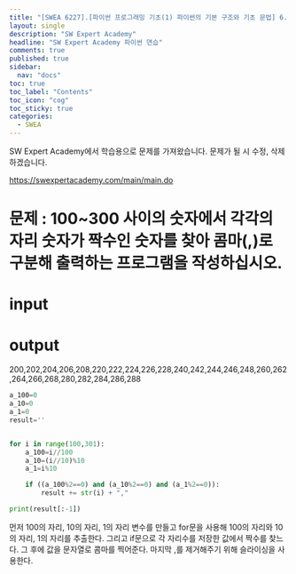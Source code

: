 ```yaml
---
title: "[SWEA 6227].[파이썬 프로그래밍 기초(1) 파이썬의 기본 구조와 기초 문법] 6. 흐름과 제어 - If 8"
layout: single
description: "SW Expert Academy"
headline: "SW Expert Academy 파이썬 연습"
comments: true
published: true
sidebar:
  nav: "docs"
toc: true
toc_label: "Contents"
toc_icon: "cog"
toc_sticky: true
categories:
  - SWEA
---
```


SW Expert Academy에서 학습용으로 문제를 가져왔습니다. 문제가 될 시 수정, 삭제하겠습니다.

https://swexpertacademy.com/main/main.do

# 문제 : 100~300 사이의 숫자에서 각각의 자리 숫자가 짝수인 숫자를 찾아 콤마(,)로 구분해 출력하는 프로그램을 작성하십시오.

# input

# output
200,202,204,206,208,220,222,224,226,228,240,242,244,246,248,260,262,264,266,268,280,282,284,286,288

```python
a_100=0
a_10=0
a_1=0
result=''


for i in range(100,301):
    a_100=i//100
    a_10=(i//10)%10
    a_1=i%10

    if ((a_100%2==0) and (a_10%2==0) and (a_1%2==0)):
        result += str(i) + ","

print(result[:-1])
```
먼저 100의 자리, 10의 자리, 1의 자리 변수를 만들고
for문을 사용해 100의 자리와 10의 자리, 1의 자리를 추출한다. 그리고 if문으로 각 자리수를 저장한 값에서 짝수를 찾느다.
그 후에 값을 문자열로 콤마를 찍어준다. 마지막 ,를 제거해주기 위해 슬라이싱을 사용한다.





